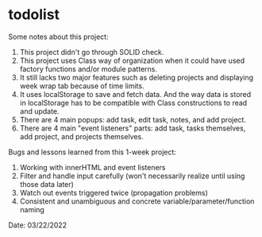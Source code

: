 # todolist

Some notes about this project:
1. This project didn't go through SOLID check.
2. This project uses Class way of organization when it could have used factory functions and/or module patterns.
3. It still lacks two major features such as deleting projects and displaying week wrap tab because of time limits.
4. It uses localStorage to save and fetch data. And the way data is stored in localStorage has to be compatible with Class constructions to read and update.
5. There are 4 main popups: add task, edit task, notes, and add project.
6. There are 4 main "event listeners" parts: add task, tasks themselves, add project, and projects themselves.


Bugs and lessons learned from this 1-week project:
1. Working with innerHTML and event listeners
2. Filter and handle input carefully (won't necessarily realize until using those data later)
3. Watch out events triggered twice (propagation problems)
4. Consistent and unambiguous and concrete variable/parameter/function naming

Date: 03/22/2022
